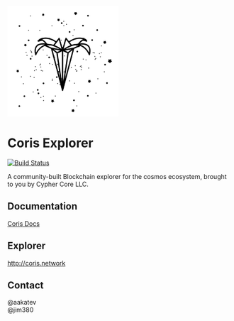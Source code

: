 <img src="./src/assets/img/Coris_logo_dark.png" width="250" height="250">

# Coris Explorer

[![Build Status](https://travis-ci.com/cyphercore-dev/coris-gh-pages.svg?branch=master)](https://travis-ci.com/cyphercore-dev/coris-gh-pages)

A community-built Blockchain explorer for the cosmos ecosystem, brought to you by Cypher Core LLC.

## Documentation
[Coris Docs](http://docs.coris.network/index.html)

## Explorer
http://coris.network

## Contact
@aakatev<br/>
@jim380
